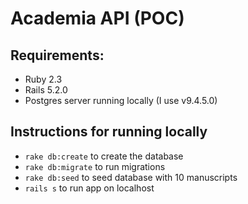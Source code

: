 # Academia API (POC)

## Requirements:

- Ruby 2.3
- Rails 5.2.0
- Postgres server running locally (I use v9.4.5.0)

## Instructions for running locally

- `rake db:create` to create the database
- `rake db:migrate` to run migrations
- `rake db:seed` to seed database with 10 manuscripts
- `rails s` to run app on localhost
